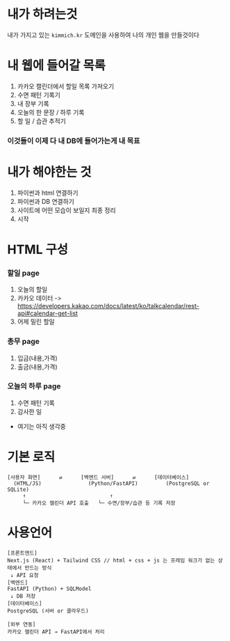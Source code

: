 # 내가 하려는것
내가 가지고 있는 ```kimmich.kr``` 도메인을 사용하여 나의 개인 웹을 만들것이다
# 내 웹에 들어갈 목록
1. 카카오 캘린더에서 할일 목록 가져오기
2. 수면 패턴 기록기
3. 내 장부 기록
4. 오늘의 한 문장 / 하루 기록
5. 할 일 / 습관 추적기
### 이것들이 이제 다 내 DB에 들어가는게 내 목표

# 내가 해야한는 것
1. 파이썬과 html 연결하기
2. 파이썬과 DB 연결하기
3. 사이트에 어떤 모습이 보일지 최종 정리
4. 시작
# HTML 구성
### 할일 page
1. 오늘의 할일
2. 카카오 데이터 
-> https://developers.kakao.com/docs/latest/ko/talkcalendar/rest-api#calendar-get-list
3. 어제 밀린 할일
### 총무 page
1. 입금(내용,가격)
2. 출금(내용,가격)
### 오늘의 하루 page
1. 수면 패턴 기록
2. 감사한 일 
- 여기는 아직 생각중








# 기본 로직
```
[사용자 화면]      ⇄      [백엔드 서버]      ⇄      [데이터베이스]
  (HTML/JS)               (Python/FastAPI)         (PostgreSQL or SQLite)
     ↑                           ↑
     └─ 카카오 캘린더 API 호출   └─ 수면/장부/습관 등 기록 저장
```
# 사용언어
```
[프론트엔드]
Next.js (React) + Tailwind CSS // html + css + js 는 프레임 워크가 없는 상태에서 만드는 방식
 ↓ API 요청
[백엔드]
FastAPI (Python) + SQLModel
 ↓ DB 저장
[데이터베이스]
PostgreSQL (서버 or 클라우드)

[외부 연동]
카카오 캘린더 API → FastAPI에서 처리
```